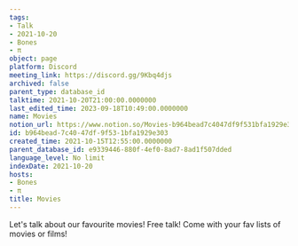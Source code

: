 ```yaml
---
tags:
- Talk
- 2021-10-20
- Bones
- π
object: page
platform: Discord
meeting_link: https://discord.gg/9Kbq4djs
archived: false
parent_type: database_id
talktime: 2021-10-20T21:00:00.0000000
last_edited_time: 2023-09-18T10:49:00.0000000
name: Movies
notion_url: https://www.notion.so/Movies-b964bead7c4047df9f531bfa1929e303
id: b964bead-7c40-47df-9f53-1bfa1929e303
created_time: 2021-10-15T12:55:00.0000000
parent_database_id: e9339446-880f-4ef0-8ad7-8ad1f507dded
language_level: No limit
indexDate: 2021-10-20
hosts:
- Bones
- π
title: Movies
---
```


Let's talk about our favourite movies!
Free talk! Come with your fav lists of movies or films!


